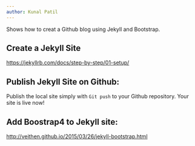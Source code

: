```yaml
---
author: Kunal Patil
---
```

Shows how to creat a Github blog using Jekyll and Bootstrap.


## Create a Jekyll Site

https://jekyllrb.com/docs/step-by-step/01-setup/

## Publish Jekyll Site on Github:
Publish the local site simply with `Git push` to your Github repository. Your site is live now!


## Add Boostrap4 to Jekyll site:
http://veithen.github.io/2015/03/26/jekyll-bootstrap.html
